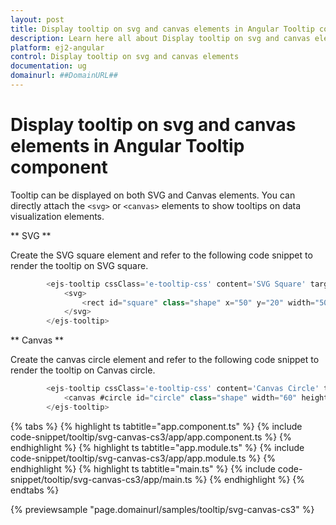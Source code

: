 ```yaml
---
layout: post
title: Display tooltip on svg and canvas elements in Angular Tooltip component | Syncfusion
description: Learn here all about Display tooltip on svg and canvas elements in Syncfusion Angular Tooltip component of Syncfusion Essential JS 2 and more.
platform: ej2-angular
control: Display tooltip on svg and canvas elements 
documentation: ug
domainurl: ##DomainURL##
---
```


# Display tooltip on svg and canvas elements in Angular Tooltip component

Tooltip can be displayed on both SVG and Canvas elements. You can directly attach the `<svg>` or `<canvas>` elements to show tooltips on data visualization elements.

** SVG **

Create the SVG square element and refer to the following code snippet to render the tooltip on SVG square.

```typescript
        <ejs-tooltip cssClass='e-tooltip-css' content='SVG Square' target='#square'>
            <svg>
                <rect id="square" class="shape" x="50" y="20" width="50" height="50" style="fill:#FDA600;stroke:none;stroke-width:5;stroke-opacity:0.9" />
            </svg>
        </ejs-tooltip>
```

** Canvas **

Create the canvas circle element and refer to the following code snippet to render the tooltip on Canvas circle.

```typescript
        <ejs-tooltip cssClass='e-tooltip-css' content='Canvas Circle' target='#circle'>
            <canvas #circle id="circle" class="shape" width="60" height="60"></canvas>
        </ejs-tooltip>
```

{% tabs %}
{% highlight ts tabtitle="app.component.ts" %}
{% include code-snippet/tooltip/svg-canvas-cs3/app/app.component.ts %}
{% endhighlight %}
{% highlight ts tabtitle="app.module.ts" %}
{% include code-snippet/tooltip/svg-canvas-cs3/app/app.module.ts %}
{% endhighlight %}
{% highlight ts tabtitle="main.ts" %}
{% include code-snippet/tooltip/svg-canvas-cs3/app/main.ts %}
{% endhighlight %}
{% endtabs %}
  
{% previewsample "page.domainurl/samples/tooltip/svg-canvas-cs3" %}
